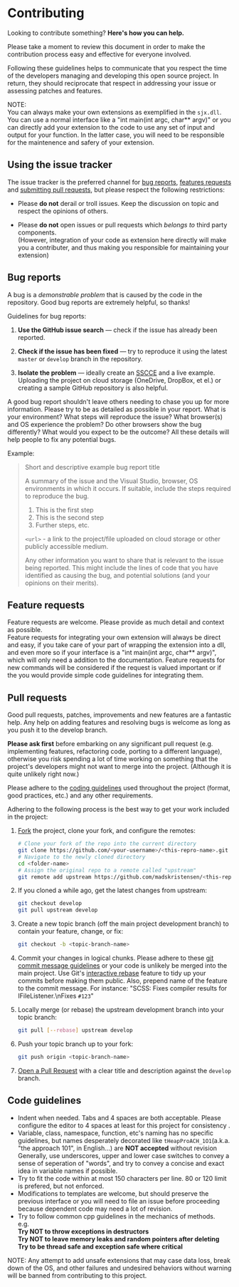 # Contributing

Looking to contribute something? **Here's how you can help.**

Please take a moment to review this document in order to make the contribution
process easy and effective for everyone involved.

Following these guidelines helps to communicate that you respect the time of
the developers managing and developing this open source project. In return,
they should reciprocate that respect in addressing your issue or assessing
patches and features.

NOTE:  
You can always make your own extensions as exemplified in the `sjx.dll`. You can use a 
normal interface like a "int main(int argc, char** argv)" or you can directly add your 
extension to the code to use any set of input and output for your function. In the latter 
case, you will need to be responsible for the maintenence and safery of your extension.

## Using the issue tracker

The issue tracker is the preferred channel for [bug reports](#bug-reports),
[features requests](#feature-requests) and
[submitting pull requests](#pull-requests), but please respect the
following restrictions:

* Please **do not** derail or troll issues. Keep the discussion on topic and
  respect the opinions of others.

* Please **do not** open issues or pull requests which *belongs to* third party
  components.  
  (However, integration of your code as extension here directly will make you a contributer, 
  and thus making you responsible for maintaining your extension)


## Bug reports

A bug is a _demonstrable problem_ that is caused by the code in the repository.
Good bug reports are extremely helpful, so thanks!

Guidelines for bug reports:

1. **Use the GitHub issue search** &mdash; check if the issue has already been
   reported.

2. **Check if the issue has been fixed** &mdash; try to reproduce it using the
   latest `master` or `develop` branch in the repository.

3. **Isolate the problem** &mdash; ideally create an
   [SSCCE](http://www.sscce.org/) and a live example.
   Uploading the project on cloud storage (OneDrive, DropBox, et el.)
   or creating a sample GitHub repository is also helpful.


A good bug report shouldn't leave others needing to chase you up for more
information. Please try to be as detailed as possible in your report. What is
your environment? What steps will reproduce the issue? What browser(s) and OS
experience the problem? Do other browsers show the bug differently? What
would you expect to be the outcome? All these details will help people to fix
any potential bugs.

Example:

> Short and descriptive example bug report title
>
> A summary of the issue and the Visual Studio, browser, OS environments
> in which it occurs. If suitable, include the steps required to reproduce the bug.
>
> 1. This is the first step
> 2. This is the second step
> 3. Further steps, etc.
>
> `<url>` - a link to the project/file uploaded on cloud storage or other publicly accessible medium.
>
> Any other information you want to share that is relevant to the issue being
> reported. This might include the lines of code that you have identified as
> causing the bug, and potential solutions (and your opinions on their
> merits).


## Feature requests

Feature requests are welcome. Please provide as much detail and context as possible.  
Feature requests for integrating your own extension will always be direct and easy, 
if you take care of your part of wrapping the extension into a dll, and even more so if your
interface is a "int main(int argc, char** argv)", which will only need a addition to the documentation.
Feature requests for new commands will be considered if the request is valued important or if the
you would provide simple code guidelines for integrating them.


## Pull requests

Good pull requests, patches, improvements and new features are a fantastic
help. Any help on adding features and resolving bugs is welcome as long as 
you push it to the develop branch.

**Please ask first** before embarking on any significant pull request (e.g.
implementing features, refactoring code, porting to a different language),
otherwise you risk spending a lot of time working on something that the
project's developers might not want to merge into the project. (Although it
is quite unlikely right now.)

Please adhere to the [coding guidelines](#code-guidelines) used throughout the
project (format, good practices, etc.) and any other requirements.

Adhering to the following process is the best way to get your work
included in the project:

1. [Fork](http://help.github.com/fork-a-repo/) the project, clone your fork,
   and configure the remotes:

   ```bash
   # Clone your fork of the repo into the current directory
   git clone https://github.com/<your-username>/<this-repro-name>.git
   # Navigate to the newly cloned directory
   cd <folder-name>
   # Assign the original repo to a remote called "upstream"
   git remote add upstream https://github.com/madskristensen/<this-repro-name>.git
   ```

2. If you cloned a while ago, get the latest changes from upstream:

   ```bash
   git checkout develop
   git pull upstream develop
   ```

3. Create a new topic branch (off the main project development branch) to
   contain your feature, change, or fix:

   ```bash
   git checkout -b <topic-branch-name>
   ```

4. Commit your changes in logical chunks. Please adhere to these [git commit
   message guidelines](http://tbaggery.com/2008/04/19/a-note-about-git-commit-messages.html)
   or your code is unlikely be merged into the main project. Use Git's
   [interactive rebase](https://help.github.com/articles/interactive-rebase)
   feature to tidy up your commits before making them public. Also, prepend name of the feature
   to the commit message. For instance: "SCSS: Fixes compiler results for IFileListener.\nFixes `#123`"

5. Locally merge (or rebase) the upstream development branch into your topic branch:

   ```bash
   git pull [--rebase] upstream develop
   ```

6. Push your topic branch up to your fork:

   ```bash
   git push origin <topic-branch-name>
   ```

7. [Open a Pull Request](https://help.github.com/articles/using-pull-requests/)
    with a clear title and description against the `develop` branch.


## Code guidelines

- Indent when needed. Tabs and 4 spaces are both acceptable. 
Please configure the editor to 4 spaces at least for this project for consistency .
- Variable, class, namespace, function, etc's naming has no specific guidelines, but names desperately decorated like `tHeapProACH_1O1`(a.k.a. "the approach 101", in English...) are **NOT accepted** without revision  
Generally, use underscores, upper and lower case switches to convey a sense of seperation of "words", and try to convey a concise and exact idea in variable names if possible. 
- Try to fit the code within at most 150 characters per line. 80 or 120 limit is prefered, but not enforced.
- Modifications to templates are welcome, but should preserve the previous interface or you will need to file an issue before proceeding because dependent code may need a lot of revision.
- Try to follow common cpp guidelines in the mechanics of methods.  
e.g.  
**Try NOT to throw exceptions in destructors**  
**Try NOT to leave memory leaks and random pointers after deleting**  
**Try to be thread safe and exception safe where critical**  

NOTE: Any attempt to add unsafe extensions that may case data loss, break down of the OS, 
and other failures and undesired behaviors without warning will be banned from contributing to this project.

